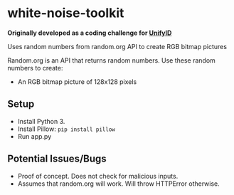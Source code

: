 # white-noise-toolkit
**Originally developed as a coding challenge for [UnifyID](https://unify.id)**

Uses random numbers from random.org API to create RGB bitmap pictures

Random.org is an API that returns random numbers. Use these random numbers to create:
* An RGB bitmap picture of 128x128 pixels

## Setup
* Install Python 3.
* Install Pillow: `pip install pillow`
* Run app.py

## Potential Issues/Bugs
* Proof of concept. Does not check for malicious inputs.
* Assumes that random.org will work. Will throw HTTPError otherwise.
